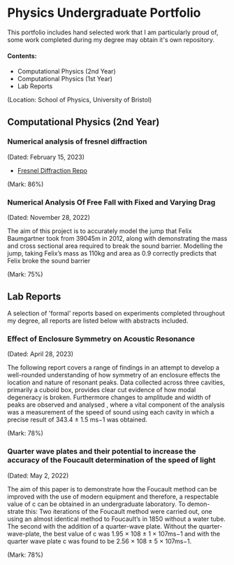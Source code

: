 # Physics Undergraduate Portfolio

This portfolio includes hand selected work that I am particularly proud of, some work completed during my degree may obtain it's own repository.

#### Contents:
 - Computational Physics (2nd Year)
 - Computational Physics (1st Year)
 - Lab Reports

(Location: School of Physics, University of Bristol)

## Computational Physics (2nd Year)

### Numerical analysis of fresnel diffraction

(Dated: February 15, 2023)

- [Fresnel Diffraction Repo](https://github.com/DrDavie1/fresnel-diffraction)

(Mark: 86%)

### Numerical Analysis Of Free Fall with Fixed and Varying Drag

(Dated: November 28, 2022)

The aim of this project is to accurately model the jump that Felix Baumgartner took from 39045m in 2012,
along with demonstrating the mass and cross sectional area required to break the sound barrier. Modelling the
jump, taking Felix’s mass as 110kg and area as 0.9 correctly predicts
that Felix broke the sound barrier

(Mark: 75%)

## Lab Reports
A selection of 'formal' reports based on experiments completed throughout my degree, all reports are listed below with abstracts included.

### Effect of Enclosure Symmetry on Acoustic Resonance
(Dated: April 28, 2023)

The following report covers a range of findings in an attempt to develop a well-rounded understanding of how symmetry of an enclosure effects the location and nature of resonant peaks. Data collected across three cavities, primarily a cuboid box, provides clear cut evidence of how modal degeneracy is broken. Furthermore changes to amplitude and width of peaks are observed and analysed , where a vital component of the analysis was a measurement of the speed of sound using each cavity in which a precise result of 343.4 ± 1.5 ms−1 was obtained.

(Mark: 78%)

### Quarter wave plates and their potential to increase the accuracy of the Foucault determination of the speed of light
(Dated: May 2, 2022)
 
The aim of this paper is to demonstrate how the Foucault method can be improved with the use of modern equipment and therefore, a respectable value of c can be obtained in an undergraduate laboratory. To demon- strate this: Two iterations of the Foucault method were carried out, one using an almost identical method to Foucault’s in 1850 without a water tube. The second with the addition of a quarter-wave plate. Without the quarter-wave-plate, the best value of c was 1.95 × 108 ± 1 × 107ms−1 and with the quarter wave plate c was found to be 2.56 × 108 ± 5 × 107ms−1.

(Mark: 78%)
